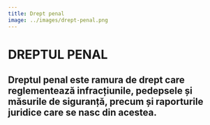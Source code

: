 ```yaml
---
title: Drept penal
image: ../images/drept-penal.png
---
```


# DREPTUL PENAL

## Dreptul penal este ramura de drept care reglementează infracțiunile, pedepsele și măsurile de siguranță, precum și raporturile juridice care se nasc din acestea.
